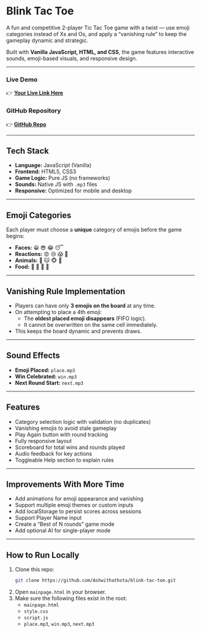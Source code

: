 # Blink Tac Toe

A fun and competitive 2-player Tic Tac Toe game with a twist — use emoji categories instead of Xs and Os, and apply a “vanishing rule” to keep the gameplay dynamic and strategic.

Built with **Vanilla JavaScript, HTML, and CSS**, the game features interactive sounds, emoji-based visuals, and responsive design.

---

### Live Demo

👉 [**Your Live Link Here**](https://Ashwithathota.github.io/blink-tac-toe)
### GitHub Repository

👉 [**GitHub Repo**](https://github.com/Ashwithathota/blink-tac-toe)

---

## Tech Stack

- **Language:** JavaScript (Vanilla)
- **Frontend:** HTML5, CSS3
- **Game Logic:** Pure JS (no frameworks)
- **Sounds:** Native JS with `.mp3` files
- **Responsive:** Optimized for mobile and desktop

---

## Emoji Categories

Each player must choose a **unique** category of emojis before the game begins:

- **Faces:** 😀 😎 😂 😴  
- **Reactions:** 😡 😢 😱 🤔  
- **Animals:** 🐶 🐱 🐵 🐰  
- **Food:** 🍕 🍟 🍔 🍩

---

## Vanishing Rule Implementation

- Players can have only **3 emojis on the board** at any time.
- On attempting to place a 4th emoji:
  - The **oldest placed emoji disappears** (FIFO logic).
  - It cannot be overwritten on the same cell immediately.
- This keeps the board dynamic and prevents draws.

---

## Sound Effects

- **Emoji Placed:** `place.mp3`  
- **Win Celebrated:** `win.mp3`  
- **Next Round Start:** `next.mp3`

---

## Features

- Category selection logic with validation (no duplicates)
- Vanishing emojis to avoid stale gameplay
- Play Again button with round tracking
- Fully responsive layout
- Scoreboard for total wins and rounds played
- Audio feedback for key actions
- Toggleable Help section to explain rules

---

## Improvements With More Time

- Add animations for emoji appearance and vanishing
- Support multiple emoji themes or custom inputs
- Add localStorage to persist scores across sessions
- Support Player Name input
- Create a “Best of N rounds” game mode
- Add optional AI for single-player mode

---

##  How to Run Locally

1. Clone this repo:
   ```bash
   git clone https://github.com/Ashwithathota/blink-tac-toe.git
   ```
2. Open `mainpage.html` in your browser.
3. Make sure the following files exist in the root:
   - `mainpage.html`
   - `style.css`
   - `script.js`
   - `place.mp3`, `win.mp3`, `next.mp3`
